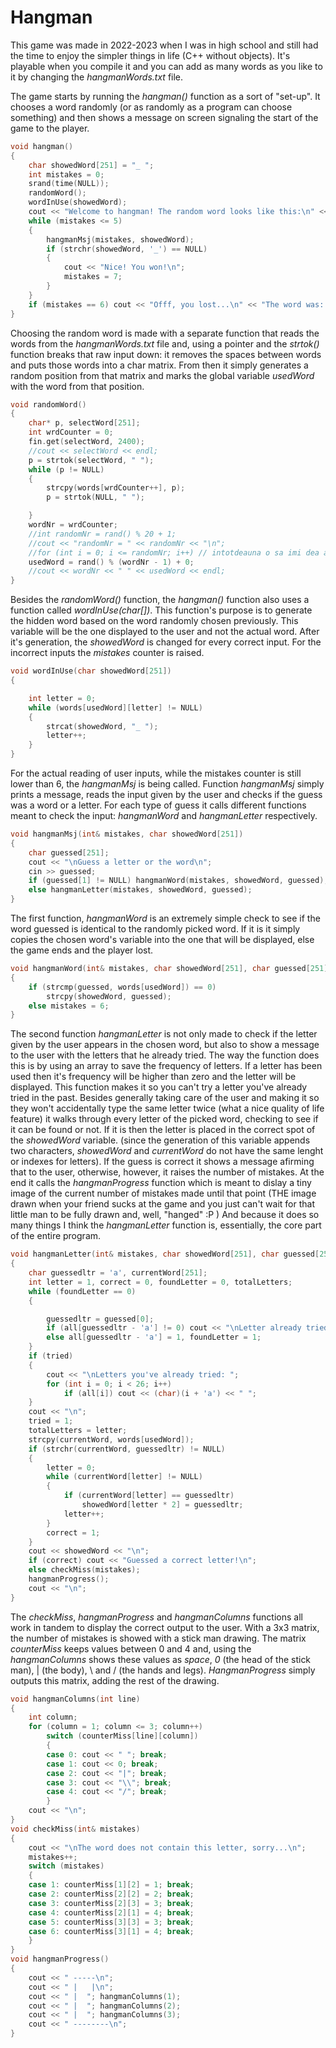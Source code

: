 # Hangman 
This game was made in 2022-2023 when I was in high school and still had the time to enjoy the simpler things in life (C++ without objects). It's playable when you compile it and you can add as many words as you like to it by changing the _hangmanWords.txt_ file.

The game starts by running the *hangman()* function as a sort of "set-up". It chooses a word randomly (or as randomly as a program can choose something) and then shows a message on screen signaling the start of the game to the player.

```cpp
void hangman()
{
	char showedWord[251] = "_ ";
	int mistakes = 0;
	srand(time(NULL));
	randomWord();
	wordInUse(showedWord);
	cout << "Welcome to hangman! The random word looks like this:\n" << showedWord;
	while (mistakes <= 5)
	{
		hangmanMsj(mistakes, showedWord);
		if (strchr(showedWord, '_') == NULL)
		{
			cout << "Nice! You won!\n";
			mistakes = 7;
		}
	}
	if (mistakes == 6) cout << "Offf, you lost...\n" << "The word was: " << words[usedWord] << "\n";
}
```

Choosing the random word is made with a separate function that reads the words from the *hangmanWords.txt* file and, using a pointer and the *strtok()* function breaks that raw input down: it removes the spaces between words and puts those words into a char matrix. From then it simply generates a random position from that matrix and marks the global variable *usedWord* with the word from that position.

```cpp
void randomWord()
{
	char* p, selectWord[251];
	int wrdCounter = 0;
	fin.get(selectWord, 2400);
	//cout << selectWord << endl;
	p = strtok(selectWord, " ");
	while (p != NULL)
	{
		strcpy(words[wrdCounter++], p);
		p = strtok(NULL, " ");

	}
	wordNr = wrdCounter;
	//int randomNr = rand() % 20 + 1;
	//cout << "randomNr = " << randomNr << "\n";
	//for (int i = 0; i <= randomNr; i++) // intotdeauna o sa imi dea acelasi cuvant idk how to fix it fr
	usedWord = rand() % (wordNr - 1) + 0;
	//cout << wordNr << " " << usedWord << endl;
}
```

Besides the *randomWord()* function, the *hangman()* function also uses a function called *wordInUse(char[])*.
This function's purpose is to generate the hidden word based on the word randomly chosen previously. This variable will be the one displayed to the user and not the actual word.
After it's generation, the *showedWord* is changed for every correct input. For the incorrect inputs the *mistakes* counter is raised.

```cpp
void wordInUse(char showedWord[251])
{

	int letter = 0;
	while (words[usedWord][letter] != NULL)
	{
		strcat(showedWord, "_ ");
		letter++;
	}
}
```

For the actual reading of user inputs, while the mistakes counter is still lower than 6, the *hangmanMsj* is being called.
Function *hangmanMsj* simply prints a message, reads the input given by the user and checks
if the guess was a word or a letter. For each type of guess it calls different functions meant to check the input: 
*hangmanWord* and *hangmanLetter* respectively.

```cpp
void hangmanMsj(int& mistakes, char showedWord[251])
{
	char guessed[251];
	cout << "\nGuess a letter or the word\n";
	cin >> guessed;
	if (guessed[1] != NULL) hangmanWord(mistakes, showedWord, guessed);
	else hangmanLetter(mistakes, showedWord, guessed);
}
```

The first function, *hangmanWord* is an extremely simple check 
to see if the word guessed is identical to the randomly picked word.
If it is it simply copies the chosen word's variable into the one that will be displayed,
else the game ends and the player lost.

```cpp
void hangmanWord(int& mistakes, char showedWord[251], char guessed[251])
{
	if (strcmp(guessed, words[usedWord]) == 0)
		strcpy(showedWord, guessed);
	else mistakes = 6;
}
```

The second function *hangmanLetter* is not only made to check if the 
letter given by the user appears in the chosen word, but also to show a 
message to the user with the letters that he already tried. The way the function does this
is by using an array to save the frequency of letters. If a letter has been used then
it's frequency will be higher than zero and the letter will be displayed.
This function makes it so you can't try a letter you've already tried in the past.
Besides generally taking care of the user and making
it so they won't accidentally type the same letter twice (what a nice quality of life feature)
it walks through every letter of the picked word, checking to see if it can be found or not.
If it is then the letter is placed in the correct spot of the *showedWord* variable. (since the generation of 
this variable appends two characters, *showedWord* and *currentWord* do not have the same lenght or
indexes for letters). If the guess is correct it shows a message afirming that to 
the user, otherwise, however, it raises the number of mistakes. At the end it calls the *hangmanProgress* function
which is meant to dislay a tiny image of the current number of mistakes made until that point 
(THE image drawn when your friend sucks at the game and you just can't wait for that little man to be fully
drawn and, well, "hanged" :P )
And because it does so many things I think the *hangmanLetter* function is, essentially, the core part of the
entire program.

```cpp
void hangmanLetter(int& mistakes, char showedWord[251], char guessed[251])
{
	char guessedltr = 'a', currentWord[251];
	int letter = 1, correct = 0, foundLetter = 0, totalLetters;
	while (foundLetter == 0)
	{

		guessedltr = guessed[0];
		if (all[guessedltr - 'a'] != 0) cout << "\nLetter already tried, try another one: ", cin >> guessed[0];
		else all[guessedltr - 'a'] = 1, foundLetter = 1;
	}
	if (tried)
	{
		cout << "\nLetters you've already tried: ";
		for (int i = 0; i < 26; i++)
			if (all[i]) cout << (char)(i + 'a') << " ";
	}
	cout << "\n";
	tried = 1;
	totalLetters = letter;
	strcpy(currentWord, words[usedWord]);
	if (strchr(currentWord, guessedltr) != NULL)
	{
		letter = 0;
		while (currentWord[letter] != NULL)
		{
			if (currentWord[letter] == guessedltr)
				showedWord[letter * 2] = guessedltr;
			letter++;
		}
		correct = 1;
	}
	cout << showedWord << "\n";
	if (correct) cout << "Guessed a correct letter!\n";
	else checkMiss(mistakes);
	hangmanProgress();
	cout << "\n";
}
```
The *checkMiss*, *hangmanProgress* and *hangmanColumns* functions all work in tandem to display the correct output to the user. With a 3x3 matrix, the number of mistakes is showed with a stick man drawing. The matrix *counterMiss* keeps values between 0 and 4 and, using the *hangmanColumns* shows these values as *space*, *0* (the head of the stick man), | (the body), \ and / (the hands and legs). *HangmanProgress* simply outputs this matrix, adding the rest of the drawing.

```cpp
void hangmanColumns(int line)
{
	int column;
	for (column = 1; column <= 3; column++)
		switch (counterMiss[line][column])
		{
		case 0: cout << " "; break;
		case 1: cout << 0; break;
		case 2: cout << "|"; break;
		case 3: cout << "\\"; break;
		case 4: cout << "/"; break;
		}
	cout << "\n";
}
void checkMiss(int& mistakes)
{
	cout << "\nThe word does not contain this letter, sorry...\n";
	mistakes++;
	switch (mistakes)
	{
	case 1: counterMiss[1][2] = 1; break;
	case 2: counterMiss[2][2] = 2; break;
	case 3: counterMiss[2][3] = 3; break;
	case 4: counterMiss[2][1] = 4; break;
	case 5: counterMiss[3][3] = 3; break;
	case 6: counterMiss[3][1] = 4; break;
	}
}
void hangmanProgress()
{
	cout << " -----\n";
	cout << " |   |\n";
	cout << " |  "; hangmanColumns(1);
	cout << " |  "; hangmanColumns(2);
	cout << " |  "; hangmanColumns(3);
	cout << " --------\n";
}
```